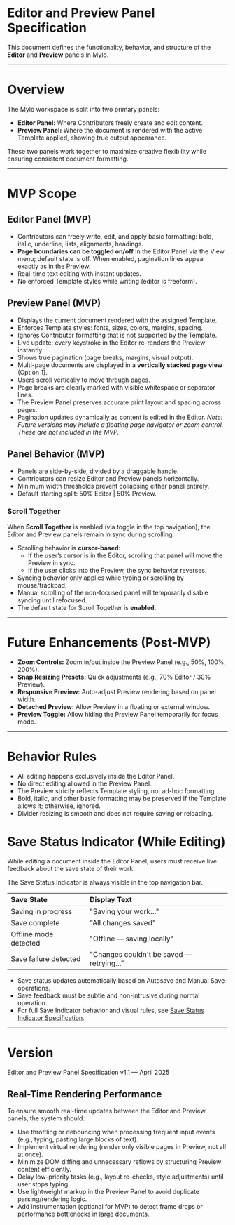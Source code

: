 # Editor and Preview Panel Specification

This document defines the functionality, behavior, and structure of the **Editor** and **Preview** panels in Mylo.

---

# Overview

The Mylo workspace is split into two primary panels:

- **Editor Panel:** Where Contributors freely create and edit content.
- **Preview Panel:** Where the document is rendered with the active Template applied, showing true output appearance.

These two panels work together to maximize creative flexibility while ensuring consistent document formatting.

---

# MVP Scope

## Editor Panel (MVP)
- Contributors can freely write, edit, and apply basic formatting: bold, italic, underline, lists, alignments, headings.
- **Page boundaries can be toggled on/off** in the Editor Panel via the View menu; default state is off. When enabled, pagination lines appear exactly as in the Preview.
- Real-time text editing with instant updates.
- No enforced Template styles while writing (editor is freeform).

## Preview Panel (MVP)
- Displays the current document rendered with the assigned Template.
- Enforces Template styles: fonts, sizes, colors, margins, spacing.
- Ignores Contributor formatting that is not supported by the Template.
- Live update: every keystroke in the Editor re-renders the Preview instantly.
- Shows true pagination (page breaks, margins, visual output).
- Multi-page documents are displayed in a **vertically stacked page view** (Option 1).
- Users scroll vertically to move through pages.
- Page breaks are clearly marked with visible whitespace or separator lines.
- The Preview Panel preserves accurate print layout and spacing across pages.
- Pagination updates dynamically as content is edited in the Editor.
_Note: Future versions may include a floating page navigator or zoom control. These are not included in the MVP._


## Panel Behavior (MVP)
- Panels are side-by-side, divided by a draggable handle.
- Contributors can resize Editor and Preview panels horizontally.
- Minimum width thresholds prevent collapsing either panel entirely.
- Default starting split: 50% Editor | 50% Preview.


### Scroll Together
When **Scroll Together** is enabled (via toggle in the top navigation), the Editor and Preview panels remain in sync during scrolling.
- Scrolling behavior is **cursor-based**:
  - If the user’s cursor is in the Editor, scrolling that panel will move the Preview in sync.
  - If the user clicks into the Preview, the sync behavior reverses.
- Syncing behavior only applies while typing or scrolling by mouse/trackpad.
- Manual scrolling of the non-focused panel will temporarily disable syncing until refocused.
- The default state for Scroll Together is **enabled**.


---

# Future Enhancements (Post-MVP)

- **Zoom Controls:** Zoom in/out inside the Preview Panel (e.g., 50%, 100%, 200%).
- **Snap Resizing Presets:** Quick adjustments (e.g., 70% Editor / 30% Preview).
- **Responsive Preview:** Auto-adjust Preview rendering based on panel width.
- **Detached Preview:** Allow Preview in a floating or external window.
- **Preview Toggle:** Allow hiding the Preview Panel temporarily for focus mode.

---

# Behavior Rules

- All editing happens exclusively inside the Editor Panel.
- No direct editing allowed in the Preview Panel.
- The Preview strictly reflects Template styling, not ad-hoc formatting.
- Bold, italic, and other basic formatting may be preserved if the Template allows it; otherwise, ignored.
- Divider resizing is smooth and does not require saving or reloading.

# Save Status Indicator (While Editing)

While editing a document inside the Editor Panel, users must receive live feedback about the save state of their work.

The Save Status Indicator is always visible in the top navigation bar.

| Save State             | Display Text                           |
|:-----------------------|:---------------------------------------|
| Saving in progress     | "Saving your work…"                    |
| Save complete          | "All changes saved"                    |
| Offline mode detected  | "Offline — saving locally"             |
| Save failure detected  | "Changes couldn't be saved — retrying…"|

- Save status updates automatically based on Autosave and Manual Save operations.
- Save feedback must be subtle and non-intrusive during normal operation.
- For full Save Indicator behavior and visual rules, see [Save Status Indicator Specification](save-status-indicator-spec.md).

---

# Version

Editor and Preview Panel Specification v1.1 — April 2025



## Real-Time Rendering Performance

To ensure smooth real-time updates between the Editor and Preview panels, the system should:

- Use throttling or debouncing when processing frequent input events (e.g., typing, pasting large blocks of text).
- Implement virtual rendering (render only visible pages in Preview, not all at once).
- Minimize DOM diffing and unnecessary reflows by structuring Preview content efficiently.
- Delay low-priority tasks (e.g., layout re-checks, style adjustments) until user stops typing.
- Use lightweight markup in the Preview Panel to avoid duplicate parsing/rendering logic.
- Add instrumentation (optional for MVP) to detect frame drops or performance bottlenecks in large documents.
